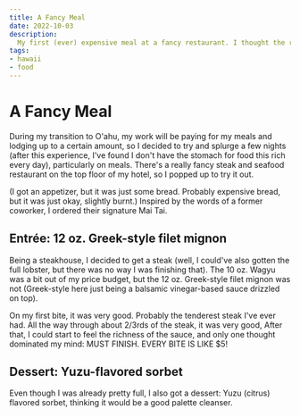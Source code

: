 ```yaml
---
title: A Fancy Meal
date: 2022-10-03
description:
  My first (ever) expensive meal at a fancy restaurant. I thought the reviewers on Google Maps were kidding with the $100/person estimate.
tags:
- hawaii
- food
---
```


# A Fancy Meal

<script setup lang="ts">
import ImageFigure from "../../components/ImageFigure.vue";
</script>

During my transition to O'ahu, 
my work will be paying for my meals and lodging up to a certain amount,
so I decided to try and splurge a few nights
(after this experience, I've found I don't have the stomach for food this rich every day),
particularly on meals. 
There's a really fancy steak and seafood restaurant on the top floor of my hotel,
so I popped up to try it out.

<ImageFigure
  src="https://imagedelivery.net/7C1mUcUrNdx3duk-3ddYww/c2e071e2-17b8-4299-12b3-1948cea26000/public"
  caption="The view right out of the elevator. Already setting up for a night of sophistication."/>

(I got an appetizer, but it was just some bread. 
Probably expensive bread, but it was just okay, slightly burnt.)
Inspired by the words of a former coworker, I ordered their signature Mai Tai.

<ImageFigure
  src="https://imagedelivery.net/7C1mUcUrNdx3duk-3ddYww/862b20e3-bf14-40cd-46e5-8dc325a01200/public"
  caption="Pre-food."/>

<ImageFigure
  src="https://imagedelivery.net/7C1mUcUrNdx3duk-3ddYww/8fad44f9-092d-460a-b398-b084de663e00/public"
  caption="A Mai Tai, with a nice flower on top."/>

<ImageFigure
  src="https://imagedelivery.net/7C1mUcUrNdx3duk-3ddYww/f405a54f-b2d1-4dc6-04c8-3c73f8d44e00/public"
  caption="Drinking the Mai Tai."/>

<ImageFigure
  src="https://imagedelivery.net/7C1mUcUrNdx3duk-3ddYww/07c89d93-c6a5-4763-c995-2721eab2b300/public"
  caption="The view while waiting and eating. Luckily I got a table seat instead of at the bar."/>

## Entrée: 12 oz. Greek-style filet mignon 

Being a steakhouse, I decided to get a steak
(well, I could've also gotten the full lobster,
but there was no way I was finishing that). 
The 10 oz. Wagyu was a bit out of my price budget,
but the 12 oz. Greek-style filet mignon was not
(Greek-style here just being a balsamic vinegar-based sauce drizzled on top).

<ImageFigure
  src="https://imagedelivery.net/7C1mUcUrNdx3duk-3ddYww/61467af2-8055-4174-bfb5-127ce098d800/public"
  caption="My entrée: the steak, which came with a side of mashed potatoes."/>

On my first bite, it was very good. 
Probably the tenderest steak I've ever had.
All the way through about 2/3rds of the steak,
it was very good,
After that, I could start to feel the richness of the sauce,
and only one thought dominated my mind: MUST FINISH.
EVERY BITE IS LIKE $5!

## Dessert: Yuzu-flavored sorbet

Even though I was already pretty full, 
I also got a dessert: Yuzu (citrus) flavored sorbet,
thinking it would be a good palette cleanser.

<ImageFigure
  src="https://imagedelivery.net/7C1mUcUrNdx3duk-3ddYww/8244198c-bba3-4de8-aa4c-2fb785179300/public"
  caption="Yuzu-flavored sorbet, special for the night. I wasn't expecting that much, so I started swallowing the sorbet towards the end, again to make sure I finished."/>
